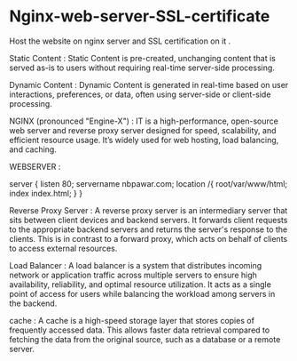 # Nginx-web-server-SSL-certificate
Host the website on nginx server and SSL certification on it .


Static Content  :    Static Content is pre-created, unchanging content that is served as-is to users without requiring real-time server-side processing.

Dynamic Content :    Dynamic Content is generated in real-time based on user interactions, preferences, or data, often using server-side or client-side processing.

NGINX (pronounced "Engine-X")  :  IT is a high-performance, open-source web server and reverse proxy server designed for speed, scalability, and efficient resource usage. It’s widely used for web hosting, load balancing, and caching.

WEBSERVER :

server {
         listen 80;
         servername nbpawar.com;
         location /{
                     root/var/www/html;
                     index index.html;
                     }
        }

Reverse Proxy Server :  A reverse proxy server is an intermediary server that sits between client devices and backend servers. It forwards client requests to the appropriate backend servers and returns the server's response to the clients. This is in contrast to a forward proxy, which acts on behalf of clients to access external resources.

Load Balancer : A load balancer is a system that distributes incoming network or application traffic across multiple servers to ensure high availability, reliability, and optimal resource utilization. It acts as a single point of access for users while balancing the workload among servers in the backend.

cache  :  A cache is a high-speed storage layer that stores copies of frequently accessed data. This allows faster data retrieval compared to fetching the data from the original source, such as a database or a remote server.


      
                 
